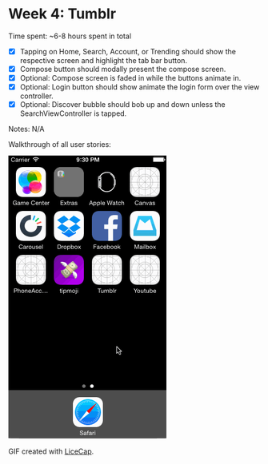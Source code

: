 # Week 4: Tumblr

Time spent: ~6-8 hours spent in total

 * [x] Tapping on Home, Search, Account, or Trending should show the respective screen and highlight the tab bar button.
 * [x] Compose button should modally present the compose screen.
 * [x] Optional: Compose screen is faded in while the buttons animate in.
 * [x] Optional: Login button should show animate the login form over the view controller.
 * [x] Optional: Discover bubble should bob up and down unless the SearchViewController is tapped.

Notes:
N/A

Walkthrough of all user stories:

![Video Walkthrough](tumblr-demo.gif)

GIF created with [LiceCap](http://www.cockos.com/licecap/).
